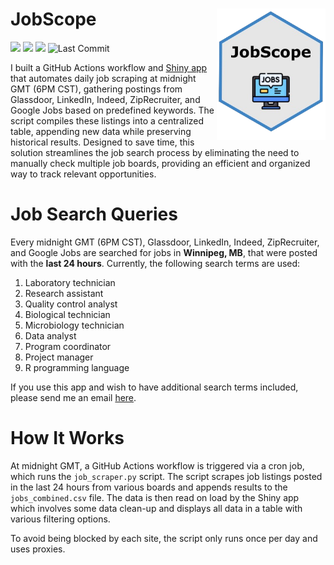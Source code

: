 # JobScope  <img src='logo.png' align="right" height="210" />

[![](https://img.shields.io/badge/Shiny-shinyapps.io-blue?style=flat&labelColor=white&logo=RStudio&logoColor=blue)](https://colewb.shinyapps.io/JobScope/) 
![](https://img.shields.io/badge/Status-Active-Green)
![](https://img.shields.io/badge/Version-0.0.1-orange)
![Last Commit](https://img.shields.io/github/last-commit/colebaril/JobScope)

I built a GitHub Actions workflow and [Shiny app](https://colewb.shinyapps.io/JobScope/) that automates daily job scraping at midnight GMT (6PM CST), gathering postings from Glassdoor, LinkedIn, Indeed, ZipRecruiter, and Google Jobs based on predefined keywords. The script compiles these listings into a centralized table, appending new data while preserving historical results. Designed to save time, this solution streamlines the job search process by eliminating the need to manually check multiple job boards, providing an efficient and organized way to track relevant opportunities.

# Job Search Queries

Every midnight GMT (6PM CST), Glassdoor, LinkedIn, Indeed, ZipRecruiter, and Google Jobs are searched for jobs in **Winnipeg, MB**, that were posted with the **last 24 hours**. Currently, the following search terms are used:

1. Laboratory technician
2. Research assistant
3. Quality control analyst
4. Biological technician
5. Microbiology technician
6. Data analyst
7. Program coordinator
8. Project manager
9. R programming language

If you use this app and wish to have additional search terms included, please send me an email [here](mailto:colebarilca@gmail.com). 

# How It Works

At midnight GMT, a GitHub Actions workflow is triggered via a cron job, which runs the `job_scraper.py` script. The script scrapes job listings posted in the last 24 hours from various boards and appends results to the `jobs_combined.csv` file. The data is then read on load by the Shiny app which involves some data clean-up and displays all data in a table with various filtering options.

To avoid being blocked by each site, the script only runs once per day and uses proxies. 



